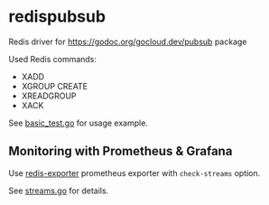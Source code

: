 # redispubsub
Redis driver for https://godoc.org/gocloud.dev/pubsub package

Used Redis commands:
- XADD
- XGROUP CREATE
- XREADGROUP
- XACK

See [basic_test.go](basic_test.go) for usage example.

## Monitoring with Prometheus & Grafana
Use [redis-exporter](https://github.com/oliver006/redis_exporter) prometheus exporter with `check-streams` option.

See [streams.go](https://github.com/oliver006/redis_exporter/blob/master/exporter/streams.go) for details.